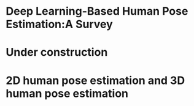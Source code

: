 # Deep Learning-Based Human Pose Estimation:A Survey
# Under construction 
# 2D human pose estimation and 3D human pose estimation
